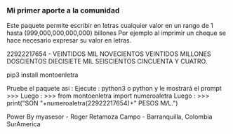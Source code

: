 ### Mi primer aporte a la comunidad

Este paquete permite escribir en letras cualquier valor en un rango de 1 hasta (999,000,000,000,000) billones
Por ejemplo al imprimir un cheque se hace necesario expresar su valor en letras.

22922217654 - VEINTIDOS MIL NOVECIENTOS VEINTIDOS MILLONES DOSCIENTOS DIECISIETE MIL SEISCIENTOS CINCUENTA Y CUATRO.

pip3 install montoenletra

Pruebe el paquete asi : 
Ejecute : python3 o python y le mostrará el prompt >>>
Luego : >>> from montoenletra import numeroaletra
Luego : >>> print("SON "+numeroaletra(22922217654)+" PESOS M/L.")

Power By myasesor - Roger Retamoza Campo - Barranquilla, Colombia SurAmerica